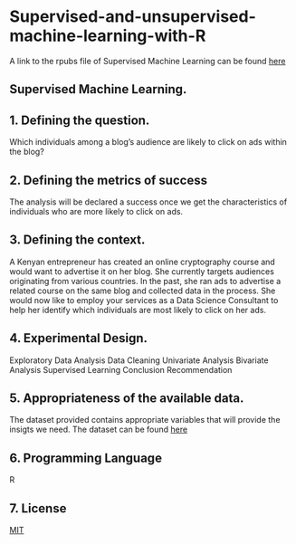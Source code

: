 # Supervised-and-unsupervised-machine-learning-with-R
A link to the rpubs file of Supervised Machine Learning can be found [here](https://rpubs.com/CollinsSambai/883243)

## Supervised Machine Learning.
## 1. Defining the question.
Which individuals among a blog’s audience are likely to click on ads within the blog?

## 2. Defining the metrics of success
The analysis will be declared a success once we get the characteristics of individuals who are more likely to click on ads.

## 3. Defining the context.
A Kenyan entrepreneur has created an online cryptography course and would want to advertise it on her blog. She currently targets audiences originating from various countries. In the past, she ran ads to advertise a related course on the same blog and collected data in the process. She would now like to employ your services as a Data Science Consultant to help her identify which individuals are most likely to click on her ads.

## 4. Experimental Design.
Exploratory Data Analysis
Data Cleaning
Univariate Analysis
Bivariate Analysis
Supervised Learning
Conclusion
Recommendation
## 5. Appropriateness of the available data.
The dataset provided contains appropriate variables that will provide the insigts we need. The dataset can be found [here](http://bit.ly/IPAdvertisingData)
## 6. Programming Language
R
## 7. License
[MIT](https://choosealicense.com/licenses/mit/)
